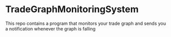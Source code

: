 # TradeGraphMonitoringSystem
This repo contains a program that monitors your trade graph and sends you a notification whenever the graph is falling
